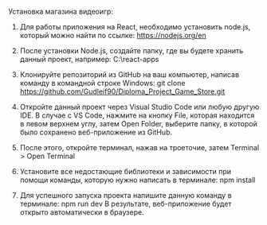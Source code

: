 Установка магазина видеоигр:

1.	Для работы приложения на React, необходимо установить node.js, который можно найти по ссылке:
https://nodejs.org/en
2.	После установки Node.js, создайте папку, где вы будете хранить данный проект, например: C:\react-apps 
3.	Клонируйте репозиторий из GitHub на ваш компьютер, написав команду в командной строке Windows:
git clone https://github.com/Gudleif90/Diploma_Project_Game_Store.git

4.	Откройте данный проект через Visual Studio Code или любую другую IDE. В случае с VS Code, нажмите на кнопку File, которая находится в левом верхнем углу, затем Open Folder, выберите папку, в которой было сохранено веб-приложение из GitHub.
5.	После этого, откройте терминал, нажав на троеточие, затем Terminal > Open Terminal
6.	  Установите все недостающие библиотеки и зависимости при помощи команды, которую нужно написать в терминале:
npm install

7.	Для успешного запуска проекта напишите данную команду в терминале:
npm run dev
В результате, веб-приложение будет открыто автоматически в браузере.

 
